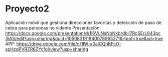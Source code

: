 # Proyecto2
Aplicación móvil que gestiona direcciones favoritas y detección de paso de cebra para personas no vidente
Presentación: https://docs.google.com/presentation/d/1l6VuNsNbNkbrdbil7RcSErL643pc3iAS/edit?usp=sharing&ouid=105083191840078965271&rtpof=true&sd=true
APP: https://drive.google.com/file/d/1lW-x0aICQnKFcO-spHzqPVRZR6ZYcfgl/view?usp=sharing
